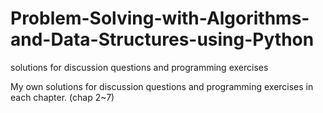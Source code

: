 # Problem-Solving-with-Algorithms-and-Data-Structures-using-Python
solutions for discussion questions and programming exercises

My own solutions for discussion questions and programming exercises in each chapter. (chap 2~7)
